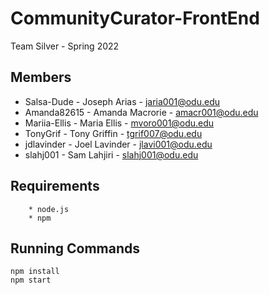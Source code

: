 # CommunityCurator-FrontEnd

Team Silver - Spring 2022

## Members

  - Salsa-Dude - Joseph Arias - jaria001@odu.edu
  - Amanda82615 - Amanda Macrorie - amacr001@odu.edu
  - Mariia-Ellis - Maria Ellis - mvoro001@odu.edu
  - TonyGrif - Tony Griffin - tgrif007@odu.edu
  - jdlavinder - Joel Lavinder - jlavi001@odu.edu
  - slahj001 - Sam Lahjiri - slahj001@odu.edu

## Requirements
```
	* node.js
	* npm
```

## Running Commands
```
npm install
npm start
```
